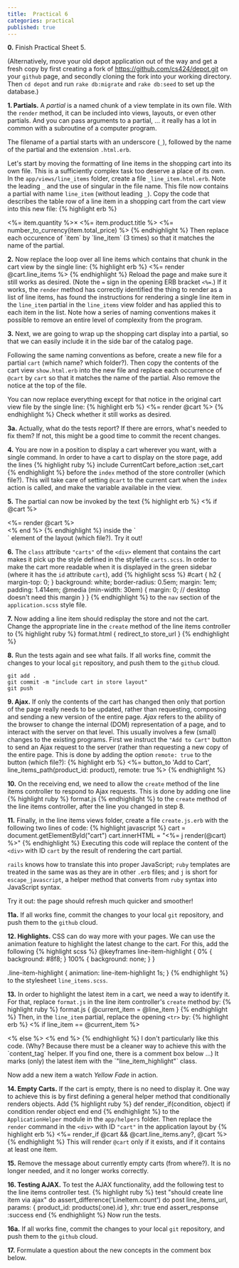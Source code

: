 ```yaml
---
title:  Practical 6
categories: practical
published: true
---
```

**0.** Finish Practical Sheet 5.

(Alternatively,
move your old depot application out of the way
and get a fresh copy
by first creating a fork of <https://github.com/cs424/depot.git>
on your `github` page, and secondly cloning the fork into your
working directory.
Then `cd depot` and run `rake db:migrate` and `rake db:seed` to set up the database.)

**1. Partials.** A _partial_ is a named chunk of a view template in
its own file.  With the `render` method, it can be included into
views, layouts, or even other partials.  And you can pass arguments to
a partial, ... it really has a lot in common with a subroutine of a computer program.

The filename of a partial starts with an underscore (`_`),
followed by the name of the partial and the extension
`.html.erb`.

Let's start by moving the formatting of line items in the shopping cart
into its own file.  This is a sufficiently complex task too deserve
a place of its own. In the `app/views/line_items` folder, create a
file `_line_item.html.erb`.  Note the leading `_` and the use of singular
in the file name.  This file now contains a partial with name `line_item`
(without leading `_`).  Copy the code that describes the table row
of a line item in a shopping cart from the cart view into this new file:
{% highlight erb %}
<tr>
  <td><%= item.quantity %>&times;</td>
  <td><%= item.product.title %></td>
  <td class="item_price"><%= number_to_currency(item.total_price) %></td>
</tr>
{% endhighlight %}
Then replace each occurence of `item` by `line_item` (3 times) so that it matches the name of
the partial.

**2.** Now replace the loop over all line items which contains that
chunk in the cart view by the single line:
{% highlight erb %}
<%= render @cart.line_items %>
{% endhighlight %}
Reload the page and make sure it still works as desired.
(Note the `=` sign in the opening ERB bracket `<%=`.)  If it works, the
`render` method has correctly identified the thing to render as a list of line items, has found the instructions for rendering a single line item in the
`line_item` partial in the `line_items` view folder and has applied this
to each item in the list.
Note how a series of naming conventions makes it possible to remove
an entire level of complexity from the program.

**3.** Next,
we are going to wrap up the shopping cart display into a partial,
so that we can easily include it in the side bar of the catalog page.

Following the same naming conventions as before,
create a new file for a partial `cart`
(which name? which folder?).
Then copy the contents of the cart view
`show.html.erb` into the new file
and replace each occurrence of `@cart` by `cart`
so that it matches the name of
the partial.  Also remove the
notice at the top of the file.

You can now replace everything except for that notice
in the original cart view file by the single line:
{% highlight erb %}
<%= render @cart %>
{% endhighlight %}
Check whether it still works as desired.

**3a.** Actually, what do the tests report?  If there are errors,
what's needed to fix them?  If not,
this might be a good time to commit the recent changes.

**4.**  You are now in a position to display a cart wherever you want,
with a single command.
In order to have a cart to display on the store page, add the lines
{% highlight ruby %}
include CurrentCart
before_action :set_cart
{% endhighlight %}
before the `index` method of the store controller (which file?).
This will take care of setting `@cart` to the current cart
when the `index` action is called, and make the variable available
in the view.

**5.**
The partial can now be invoked by the text
{% highlight erb %}
<% if @cart %>
  <div id="cart" class="carts">
    <%= render @cart %>
  </div>
<% end %>
{% endhighlight %}
inside the `<nav>` element of the layout
(which file?).  Try it out!

**6.** The `class` attribute `"carts"` of the `<div>` element that contains the cart makes it pick up the style defined in the stylefile `carts.scss`.
In order to make the cart more readable when it is displayed  in the green sidebar (where it has the `id` attribute `cart`), add
{% highlight scss %}
#cart {
  h2 {
    margin-top: 0;
  }
  background: white;
  border-radius: 0.5em;
  margin: 1em;
  padding: 1.414em;
  @media (min-width: 30em) {
    margin: 0; // desktop doesn't need this margin
  }
}
{% endhighlight %}
to the `nav` section of the `application.scss` style file.

**7.**  Now adding a line item should redisplay the store
and not the cart. Change the appropriate line in the `create` method
of the line items controller to
{% highlight ruby %}
format.html { redirect_to store_url }
{% endhighlight %}

**8.** Run the tests again and see what fails.
If all works fine, commit the changes to your local `git`
repository, and push them to the `github` cloud.

    git add .
    git commit -m "include cart in store layout"
    git push

**9. Ajax.**
If only the contents of the cart has changed then
only that portion of the page really needs to be updated,
rather than requesting, composing and sending a new version of the entire page.
 _Ajax_ refers to the ability of the browser to
change the internal (DOM) representation of a page, and to interact
with the server on that level.  This usually involves
a few (small) changes to the existing programs.
First we instruct the `"Add to Cart"` button to send an Ajax request
to the server (rather than requesting a new copy of the entire page.
This is done by adding the option `remote: true` to the button (which file?):
{% highlight erb %}
<%= button_to 'Add to Cart', line_items_path(product_id: product),
  remote: true %>
{% endhighlight %}

**10.**
On the receiving end, we need to allow
the `create` method of the line items
controller to respond to Ajax requests.
This is done
by adding one line
{% highlight ruby %}
format.js
{% endhighlight %}
to the `create` method of the line items
controller, after the line you changed in step 8.



**11.**
Finally, in the line items views folder, create a file `create.js.erb`
with the following two lines of code:
{% highlight javascript %}
cart = document.getElementById("cart")
cart.innerHTML = "<%= j render(@cart) %>"
{% endhighlight %}
Executing this code will replace the content of the `<div>` with
ID `cart` by the result of rendering the cart partial.

`rails` knows how to translate this into proper JavaScript; `ruby` templates
are treated in the same was as they are in other `.erb` files; and `j` is short for
`escape_javascript`, a helper method that converts from `ruby` syntax into
JavaScript syntax.

Try it out: the page should refresh much quicker and smoother!

**11a.** If all works fine, commit the changes to your local `git`
repository, and push them to the `github` cloud.

**12. Highlights.** CSS can do way more with your pages.
We can use the animation feature to highlight the latest change
to the cart.  For this, add the following
{% highlight scss %}
@keyframes line-item-highlight {
  0% {
    background: #8f8;
  }
  100% {
    background: none;
  }
}

.line-item-highlight {
  animation: line-item-highlight 1s;
}
{% endhighlight %}
to the stylesheet `line_items.scss`.

**13.** In order to highlight the latest item in a cart, we need a way
to identify it.  For that, replace `format.js` in the line item
controller's `create` method by:
{% highlight ruby %}
format.js { @current_item = @line_item }
{% endhighlight %}
Then, in the `line_item` partial, replace the opening `<tr>` by:
{% highlight erb %}
<% if line_item == @current_item %>
<tr class="line-item-highlight">
<% else %>
<tr>
<% end %>
{% endhighlight %}
I don't particularly like this code. (Why? Because there must be a cleaner way to achieve this with the `content_tag` helper.  If you find one, there is a comment box below ...) It marks (only) the latest
item with the `"line_item_highlight"` class.

Now add a new item a watch _Yellow Fade_ in action.

**14. Empty Carts.** If the cart is empty, there is no need to display it.
One way to achieve this is by first defining a general helper method that
conditionally renders objects.
Add
{% highlight ruby %}
def render_if(condition, object)
  if condition
    render object
  end
end
{% endhighlight %}
to the `ApplicationHelper` module in the `app/helpers` folder.
Then replace the `render` command in the `<div>` with ID `"cart"`
in the application layout by
{% highlight erb %}
          <%= render_if @cart && @cart.line_items.any?, @cart %>
{% endhighlight %}
This will render `@cart` only if it exists, and if it contains
at least one item.

**15.** Remove the message about currently empty carts (from where?).
It is no longer needed, and it no longer works correctly.

**16. Testing AJAX.**
To test the AJAX functionality, add the following test to the line items controller test.
{% highlight ruby %}
test "should create line item via ajax" do
  assert_difference('LineItem.count') do
    post line_items_url, params: { product_id: products(:one).id },
         xhr: true
  end
  assert_response :success
end
{% endhighlight %}
Now run the tests.

**16a.** If all works fine, commit the changes to your local `git`
repository, and push them to the `github` cloud.

**17.** Formulate a question about the new concepts in the comment box below.
